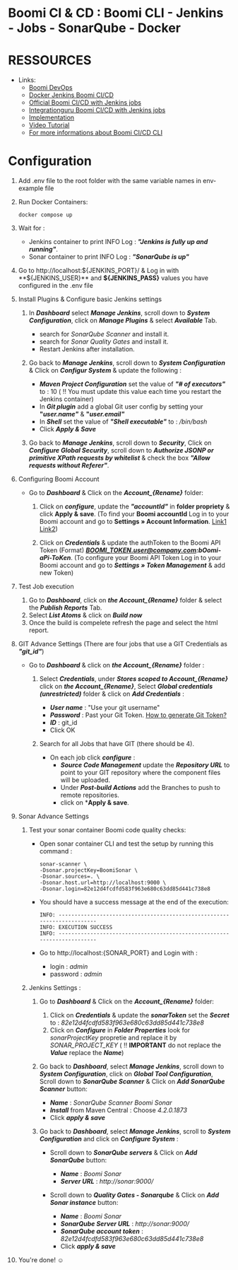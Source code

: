 # Boomi CI & CD : Boomi CLI - Jenkins - Jobs - SonarQube - Docker

# RESSOURCES

* Links: 
    * [Boomi DevOps](https://boomi.com/form/devops-assets-success/)
    * [Docker Jenkins Boomi CI/CD](https://hub.docker.com/r/boomicicd/jenkins) 
    * [Official Boomi CI/CD with Jenkins jobs](https://github.com/OfficialBoomi/boomicicd-jenkinsjobs)
    * [Integrationguru Boomi CI/CD with Jenkins jobs](https://github.com/integrationguru/boomicicd-jenkinsjobs)
    * [Implementation](https://community.boomi.com/s/article/Boomi-CI-CD-Reference-Implementation)
    * [Video Tutorial](https://www.youtube.com/watch?v=DZgJgCw6Z7s)
    * [For more informations about Boomi CI/CD CLI](https://github.com/OfficialBoomi/boomicicd-cli)

# Configuration

1. Add .env file to the root folder with the same variable names in env-example file

2. Run Docker Containers:
    ```
    docker compose up
    ```

3. Wait for :
    * Jenkins container to print INFO Log : ***"Jenkins is fully up and running"***.
    * Sonar container to print INFO Log : ***"SonarQube is up"***

4. Go to http://localhost:${JENKINS_PORT}/ & Log in with **${JENKINS_USER}** and **${JENKINS_PASS}** values you have configured in the .env file

5. Install Plugins & Configure basic Jenkins settings 
    1. In ***Dashboard*** select ***Manage Jenkins***, scroll down to ***System Configuration***, click on ***Manage Plugins*** & select ***Available*** Tab.
        * search for *SonarQube Scanner* and install it.
        * search for *Sonar Quality Gates* and install it.
        * Restart Jenkins after installation.

    2. Go back to ***Manage Jenkins***, scroll down to ***System Configuration*** & Click on ***Configur System*** & update the following :
        * ***Maven Project Configuration*** set the value of ***"# of executors"*** to : 10 ( :bangbang: You must update this value each time you restart the Jenkins container)
        * In ***Git plugin*** add a global Git user config by setting your **"*user.name"*** & **"*user.email"***
        * In ***Shell*** set the value of ***"Shell executable"*** to : */bin/bash*
        * Click ***Apply & Save***
    
    2. Go back to ***Manage Jenkins***, scroll down to ***Security***, Click on ***Configure Global Security***, scroll down to ***Authorize JSONP or primitive XPath requests by whitelist*** & check the box ***"Allow requests without Referer"***.

6. Configuring Boomi Account
    * Go to ***Dashboard*** & Click on the ***Account_{Rename}*** folder:

        1. Click on ***configure***, update the ***"accountId"*** in **folder propriety** & click **Apply & save**. (To find your **Boomi __accountId__** Log in to your Boomi account and go to **Settings » Account Information**. [Link1](https://help.boomi.com/bundle/developer_apis/page/int-AtomSphere_API_and_Partner_API_authentication.html) [Link2](https://help.boomi.com/bundle/integration/page/int-AtomSphere_API_Tokens_page.html))

        2. Click on ***Credentials*** & update the authToken to the Boomi API Token (Format) ***BOOMI_TOKEN.user@company.com:bOomi-aPi-ToKen***. (To configure your Boomi API Token Log in to your Boomi account and go to ***Settings » Token Management*** & add new Token)

7. Test Job execution 
    1. Go to ***Dashboard***, click on ***the Account_{Rename}*** folder & select the ***Publish Reports*** Tab.
    2. Select ***List Atoms*** & click on ***Build now***
    3. Once the build is compelete refresh the page and select the html report.

8. GIT Advance Settings (There are four jobs that use a GIT Credentials as ***"git_id"***)

    * Go to ***Dashboard*** & click on ***the Account_{Rename}*** folder :
        1. Select  ***Credentials***, under ***Stores scoped to Account_{Rename}*** click on ***the Account_{Rename}***, Select ***Global credentials (unrestricted)*** folder & click on ***Add Credentials*** :
            * ***User name*** : "Use your git username"
            * ***Password*** : Past your Git Token.  [How to generate Git Token?](https://docs.github.com/en/github/authenticating-to-github/creating-a-personal-access-token)
            * ***ID*** : git_id
            * Click OK

        2. Search for all Jobs that have GIT (there should be 4).
            * On each job click ***configure*** : 
                * ***Source Code Management*** update the ***Repository URL*** to point to your GIT repository where the component files will be uploaded.
                * Under ***Post-build Actions*** add the Branches to push to remote repositories.
                * click on ***Apply & save**.

9. Sonar Advance Settings
    1. Test your sonar container Boomi code quality checks:
        * Open sonar container CLI and test the setup by running this command :
            ```
            sonar-scanner \
            -Dsonar.projectKey=BoomiSonar \
            -Dsonar.sources=. \
            -Dsonar.host.url=http://localhost:9000 \
            -Dsonar.login=82e12d4fcdfd583f963e680c63dd85d441c738e8
            ```
        * You should have a success message at the end of the execution:
            ```
            INFO: ------------------------------------------------------------------------
            INFO: EXECUTION SUCCESS
            INFO: ------------------------------------------------------------------------
            ```
        
        * Go to http://localhost:{SONAR_PORT} and Login with :
            * login : *admin* 
            * password : *admin*

    2. Jenkins Settings :
        1. Go to ***Dashboard*** & Click on the ***Account_{Rename}*** folder:
            1. Click on ***Credentials*** & update the ***sonarToken*** set the ***Secret*** to : *82e12d4fcdfd583f963e680c63dd85d441c738e8*
            2. Click on ***Configure*** in ***Folder Properties*** look for *sonarProjectKey* propretie and replace it by *SONAR_PROJECT_KEY* ( :bangbang: **IMPORTANT** do not replace the ***Value*** replace the ***Name***)

        2. Go back to ***Dashboard***, select ***Manage Jenkins***, scroll down to ***System Configuration***, click on ***Global Tool Configuration***, Scroll down to ***SonarQube Scanner*** & Click on ***Add SonarQube Scanner*** button:
            * ***Name*** : *SonarQube Scanner Boomi Sonar*
            * ***Install*** from Maven Central : Choose *4.2.0.1873*
            * Click ***apply & save***
        
        3. Go back to ***Dashboard***, select ***Manage Jenkins***, scroll to ***System Configuration*** and click on ***Configure System*** :
            * Scroll down to ***SonarQube servers*** & Click on ***Add SonarQube*** button:
                * ***Name*** : *Boomi Sonar*
                * ***Server URL*** : *http://sonar:9000/*

            * Scroll down to ***Quality Gates - Sonarqube*** & Click on ***Add Sonar instance*** button:
                * ***Name*** : *Boomi Sonar*
                * ***SonarQube Server URL*** : *http://sonar:9000/*
                * ***SonarQube account token*** : *82e12d4fcdfd583f963e680c63dd85d441c738e8*
                * Click ***apply & save***

10. You're done! :relaxed: